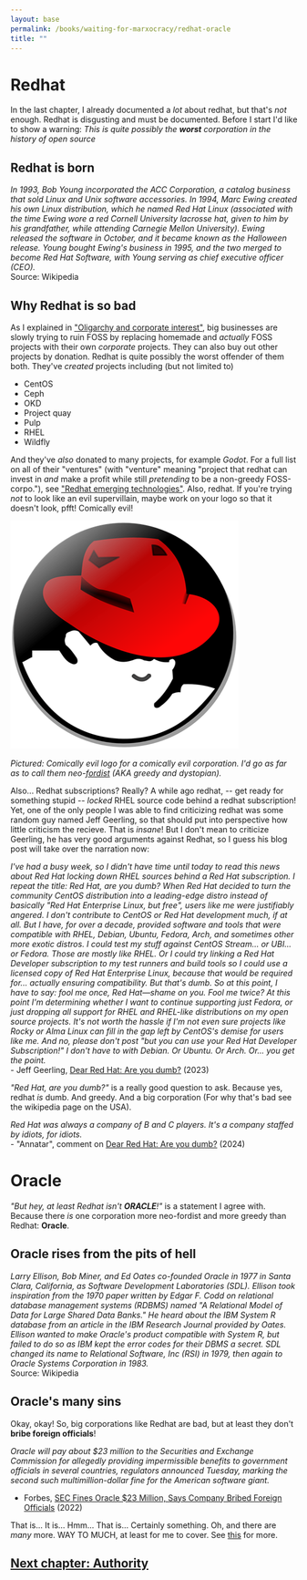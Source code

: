 ```yaml
---
layout: base
permalink: /books/waiting-for-marxocracy/redhat-oracle
title: ""
---
```


# Redhat
In the last chapter, I already documented a *lot* about redhat, but that's
*not* enough. Redhat is disgusting and must be documented. Before I start
I'd like to show a warning: *This is quite possibly the **worst** corporation
in the history of open source*

## Redhat is born
*In 1993, Bob Young incorporated the ACC Corporation, a catalog business that
sold Linux and Unix software accessories. In 1994, Marc Ewing created his own
Linux distribution, which he named Red Hat Linux (associated with the time
Ewing wore a red Cornell University lacrosse hat, given to him by his
grandfather, while attending Carnegie Mellon University). Ewing released the
software in October, and it became known as the Halloween release. Young bought
Ewing's business in 1995, and the two merged to become Red Hat Software, with
Young serving as chief executive officer (CEO).*  
Source: Wikipedia

## Why Redhat is so bad
As I explained in ["Oligarchy and corporate interest"](/books/waiting-for-marxocracy/oligarchy#corporate-interest),
big businesses are slowly trying to ruin FOSS by replacing homemade and *actually*
FOSS projects with their own *corporate* projects. They can also buy out other
projects by donation. Redhat is quite possibly the worst offender of them both.
They've *created* projects including (but not limited to)

- CentOS
- Ceph
- OKD
- Project quay
- Pulp
- RHEL
- Wildfly

And they've *also* donated to many projects, for example *Godot*. For a full
list on all of their "ventures" (with "venture" meaning "project that redhat can
invest in *and* make a profit while still *pretending* to be a non-greedy FOSS-corpo."),
see ["Redhat emerging technologies"](https://next.redhat.com/projects-full/). Also, redhat.
If you're trying *not* to look like an evil supervillain, maybe work on your logo
so that it doesn't look, pfft! Comically evil!

[![Redhat's comically evil logo!](/images/evil-redhat.png)](/)

*Pictured: Comically evil logo for a comically evil corporation. I'd go
as far as to call them neo-[fordist](https://en.wikipedia.org/wiki/Fordism)
(AKA greedy and dystopian).*

Also... Redhat subscriptions? Really? A while ago redhat, -- get ready for something
stupid -- *locked* RHEL source code behind a redhat subscription! Yet, one of the
only people I was able to find criticizing redhat was some random guy named Jeff
Geerling, so that should put into perspective how little criticism the recieve. That
is *insane*! But I don't mean to criticize Geerling, he has very good arguments against
Redhat, so I guess his blog post will take over the narration now:

*I've had a busy week, so I didn't have time until today to read this news about Red
Hat locking down RHEL sources behind a Red Hat subscription. I repeat the title: Red
Hat, are you dumb? When Red Hat decided to turn the community CentOS distribution into
a leading-edge distro instead of basically "Red Hat Enterprise Linux, but free", users
like me were justifiably angered. I don't contribute to CentOS or Red Hat development
much, if at all. But I have, for over a decade, provided software and tools that were
compatible with RHEL, Debian, Ubuntu, Fedora, Arch, and sometimes other more exotic distros.
I could test my stuff against CentOS Stream... or UBI... or Fedora. Those are mostly like RHEL.
Or I could try linking a Red Hat Developer subscription to my test runners and build tools so
I could use a licensed copy of Red Hat Enterprise Linux, because that would be required for...
actually ensuring compatibility. But that's dumb. So at this point, I have to say: fool me
once, Red Hat—shame on you. Fool me twice? At this point I'm determining whether I want to
continue supporting just Fedora, or just dropping all support for RHEL and RHEL-like
distributions on my open source projects. It's not worth the hassle if I'm not even sure
projects like Rocky or Alma Linux can fill in the gap left by CentOS's demise for users
like me. And no, please don't post "but you can use your Red Hat Developer Subscription!"
I don't have to with Debian. Or Ubuntu. Or Arch. Or... you get the point.*  
\- Jeff Geerling, [Dear Red Hat: Are you dumb?](https://www.jeffgeerling.com/blog/2023/dear-red-hat-are-you-dumb) (2023)

*"Red Hat, are you dumb?"* is a really good question to ask. Because yes, redhat *is*
dumb. And greedy. And a big corporation (For why that's bad see the wikipedia page
on the USA).

*Red Hat was always a company of B and C players. It's a company staffed by
idiots, for idiots.*  
\- "Annatar", comment on [Dear Red Hat: Are you dumb?](https://www.jeffgeerling.com/blog/2023/dear-red-hat-are-you-dumb) (2024)

# Oracle
*"But hey, at least Redhat isn't **ORACLE**!"* is a statement I agree with. Because there
*is* one corporation more neo-fordist and more greedy than Redhat: **Oracle**.

## Oracle rises from the pits of hell
*Larry Ellison, Bob Miner, and Ed Oates co-founded Oracle in 1977 in Santa Clara,
California, as Software Development Laboratories (SDL). Ellison took inspiration from
the 1970 paper written by Edgar F. Codd on relational database management systems
(RDBMS) named "A Relational Model of Data for Large Shared Data Banks." He heard
about the IBM System R database from an article in the IBM Research Journal provided by Oates.
Ellison wanted to make Oracle's product compatible with System R, but failed to do so as IBM kept
the error codes for their DBMS a secret. SDL changed its name to Relational Software, Inc (RSI) in
1979, then again to Oracle Systems Corporation in 1983.*  
Source: Wikipedia

## Oracle's many sins
Okay, okay! So, big corporations like Redhat are bad, but at least they don't **bribe foreign
officials**!

*Oracle will pay about $23 million to the Securities and Exchange Commission for allegedly
providing impermissible benefits to government officials in several countries, regulators
announced Tuesday, marking the second such multimillion-dollar fine for the American software
giant.*  
- Forbes, [SEC Fines Oracle $23 Million, Says Company Bribed Foreign Officials](https://www.forbes.com/sites/dereksaul/2022/09/27/sec-fines-oracle-23-million-says-company-bribed-foreign-officials/)
(2022)

That is... It is... Hmm... That is... Certainly something. Oh, and there are *many* more.
WAY TO MUCH, at least for me to cover. See [this](https://lawyerinc.com/biggest-oracle-lawsuits-in-company-history/)
for more.

## [Next chapter: Authority](/books/waiting-for-marxocracy/authority)
